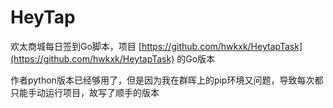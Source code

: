 # HeyTap
欢太商城每日签到Go脚本，项目 [https://github.com/hwkxk/HeytapTask](https://github.com/hwkxk/HeytapTask) 的Go版本

作者python版本已经够用了，但是因为我在群晖上的pip环境又问题，导致每次都只能手动运行项目，故写了顺手的版本
